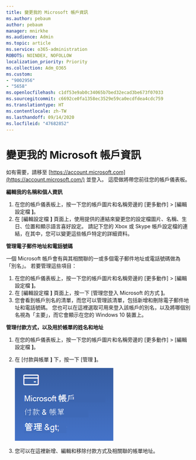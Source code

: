 ```yaml
---
title: 變更我的 Microsoft 帳戶資訊
ms.author: pebaum
author: pebaum
manager: mnirkhe
ms.audience: Admin
ms.topic: article
ms.service: o365-administration
ROBOTS: NOINDEX, NOFOLLOW
localization_priority: Priority
ms.collection: Adm_O365
ms.custom:
- "9002956"
- "5658"
ms.openlocfilehash: c1df53e9ab0c34065b7bed32ecad3be673f07033
ms.sourcegitcommit: c6692ce0fa1358ec3529e59ca0ecdfdea4cdc759
ms.translationtype: HT
ms.contentlocale: zh-TW
ms.lasthandoff: 09/14/2020
ms.locfileid: "47682852"
---
```

# <a name="change-my-microsoft-account-information"></a>變更我的 Microsoft 帳戶資訊

如有需要，請移至 [https://account.microsoft.com](https://account.microsoft.com/) 並登入。 這麼做將帶您前往您的帳戶儀表板。  

**編輯我的名稱和個人資訊**

1. 在您的帳戶儀表板上，按一下您的帳戶圖片和名稱旁邊的 [更多動作] > [編輯設定檔 **]**。
2. 在 [編輯設定檔 **]** 頁面上，使用提供的連結來變更您的設定檔圖片、名稱、生日、位置和顯示語言喜好設定。 請記下您的 Xbox 或 Skype 帳戶設定檔的連結，在其中，您可以變更這些帳戶特定的詳細資料。

**管理電子郵件地址和電話號碼**

一個 Microsoft 帳戶會有與其相關聯的一或多個電子郵件地址或電話號碼做為「別名」。 若要管理這些項目：

1. 在您的帳戶儀表板上，按一下您的帳戶圖片和名稱旁邊的 [更多動作] > [編輯設定檔 **]**。
2. 在 [編輯設定檔 **]** 頁面上，按一下 [管理您登入 Microsoft 的方式 **]**。 
3. 您會看到帳戶別名的清單，而您可以管理該清單，包括新增和刪除電子郵件地址和電話號碼。 您也可以在這裡選取可用來登入該帳戶的別名，以及將哪個別名視為「主要」，而它會顯示在您的 Windows 10 裝置上。

**管理付款方式，以及用於帳單的姓名和地址** 

1. 在您的帳戶儀表板上，按一下您的帳戶圖片和名稱旁邊的 [更多動作] > [編輯設定檔 **]**。
2. 在 [付款與帳單 **]** 下，按一下 [管理 **]**。

    ![管理付款與帳單](media/manage-account.png)

3. 您可以在這裡新增、編輯和移除付款方式及相關聯的帳單地址。 
